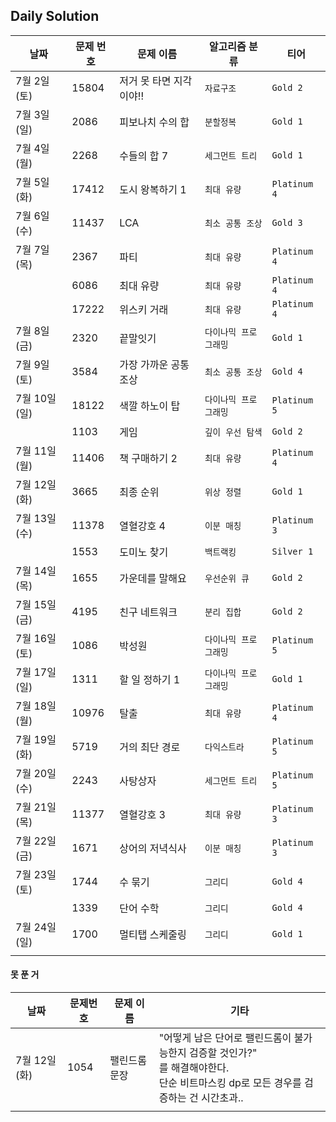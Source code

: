 ## Daily Solution

| 날짜         | 문제 번호 | 문제 이름               | 알고리즘 분류         | 티어         |
| ------------ | --------- | ----------------------- | --------------------- | ------------ |
| 7월 2일(토)  | 15804     | 저거 못 타면 지각이야!! | `자료구조`            | `Gold 2`     |
| 7월 3일(일)  | 2086      | 피보나치 수의 합        | `분할정복`            | `Gold 1`     |
| 7월 4일(월)  | 2268      | 수들의 합 7             | `세그먼트 트리`       | `Gold 1`     |
| 7월 5일(화)  | 17412     | 도시 왕복하기 1         | `최대 유량`           | `Platinum 4` |
| 7월 6일(수)  | 11437     | LCA                     | `최소 공통 조상`      | `Gold 3`     |
| 7월 7일(목)  | 2367      | 파티                    | `최대 유량`           | `Platinum 4` |
|              | 6086      | 최대 유량               | `최대 유량`           | `Platinum 4` |
|              | 17222     | 위스키 거래             | `최대 유량`           | `Platinum 4` |
| 7월 8일(금)  | 2320      | 끝말잇기                | `다이나믹 프로그래밍` | `Gold 1`     |
| 7월 9일(토)  | 3584      | 가장 가까운 공통 조상   | `최소 공통 조상`      | `Gold 4`     |
| 7월 10일(일) | 18122     | 색깔 하노이 탑          | `다이나믹 프로그래밍` | `Platinum 5` |
|              | 1103      | 게임                    | `깊이 우선 탐색`      | `Gold 2`     |
| 7월 11일(월) | 11406     | 책 구매하기 2           | `최대 유량`           | `Platinum 4` |
| 7월 12일(화) | 3665      | 최종 순위               | `위상 정렬`           | `Gold 1`     |
| 7월 13일(수) | 11378     | 열혈강호 4              | `이분 매칭`           | `Platinum 3` |
|              | 1553      | 도미노 찾기             | `백트랙킹`            | `Silver 1`   |
| 7월 14일(목) | 1655      | 가운데를 말해요         | `우선순위 큐`         | `Gold 2`     |
| 7월 15일(금) | 4195      | 친구 네트워크           | `분리 집합`           | `Gold 2`     |
| 7월 16일(토) | 1086      | 박성원                  | `다이나믹 프로그래밍` | `Platinum 5` |
| 7월 17일(일) | 1311      | 할 일 정하기 1          | `다이나믹 프로그래밍` | `Gold 1`     |
| 7월 18일(월) | 10976     | 탈출                    | `최대 유량`           | `Platinum 4` |
| 7월 19일(화) | 5719      | 거의 최단 경로          | `다익스트라`          | `Platinum 5` |
| 7월 20일(수) | 2243      | 사탕상자                | `세그먼트 트리`       | `Platinum 5` |
| 7월 21일(목) | 11377     | 열혈강호 3              | `최대 유량`           | `Platinum 3` |
| 7월 22일(금) | 1671      | 상어의 저녁식사         | `이분 매칭`           | `Platinum 3` |
| 7월 23일(토) | 1744      | 수 묶기                 | `그리디`              | `Gold 4`     |
|              | 1339      | 단어 수학               | `그리디`              | `Gold 4`     |
| 7월 24일(일) | 1700      | 멀티탭 스케줄링         | `그리디`              | `Gold 1`     |
|              |           |                         |                       |              |



#### 못 푼 거

| 날짜         | 문제번호 | 문제 이름     | 기타                                                         |
| ------------ | -------- | ------------- | ------------------------------------------------------------ |
| 7월 12일(화) | 1054     | 팰린드롬 문장 | "어떻게 남은 단어로 팰린드롬이 불가능한지 검증할 것인가?"<br />를 해결해야한다.<br />단순 비트마스킹 dp로 모든 경우를 검증하는 건 시간초과.. |
|              |          |               |                                                              |



